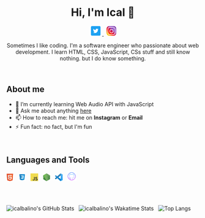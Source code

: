 <h1 align="center">Hi, I'm Ical 👋</h1>
<p align="center">
  <a href="https://twitter.com/icalbalino">
    <img height="25" src="https://github.com/icalbalino/icalbalino/blob/master/asset/twitter.png" alt="twitter logo png">
  </a>
  &nbsp;
  <a href="https://www.instagram.com/icalbalino">
    <img height="25" src="https://github.com/icalbalino/icalbalino/blob/master/asset/insta.png" alt="instagram logo png">
  </a>
</p>
<p align="center">
Sometimes I like coding. I'm a software engineer who passionate about web development. I learn HTML, CSS, JavaScript, CSs stuff and still know nothing. but I do know something.
</p>

<br />

## About me
- 🌱 I’m currently learning Web Audio API with JavaScript
- 💬 Ask me about anything [here](https://github.com/icalbalino/icalbalino/issues)
- 📫 How to reach me: hit me on **Instagram** or **Email**
- ⚡ Fun fact: no fact, but I'm fun

<br />

## Languages and Tools
<code><img height="20" src="https://github.com/icalbalino/icalbalino/blob/master/asset/html.png" alt="html logo png"></code> &nbsp;
<code><img height="20" src="https://github.com/icalbalino/icalbalino/blob/master/asset/css.png" alt="css logo png"></code> &nbsp;
<code><img height="20" src="https://github.com/icalbalino/icalbalino/blob/master/asset/javascript.png" alt="javascript logo png"></code> &nbsp;
<code><img height="20" src="https://github.com/icalbalino/icalbalino/blob/master/asset/nodejs.png" alt="nodejs logo png"></code> &nbsp;
<code><img height="20" src="https://github.com/icalbalino/icalbalino/blob/master/asset/vsc.png" alt="visual studio code logo png"></code> &nbsp;
<code><img height="25" src="https://github.com/icalbalino/icalbalino/blob/master/asset/github.png" alt="github logo png"></code>

<br />

##

![icalbalino's GitHub Stats](https://github-readme-stats.vercel.app/api?username=icalbalino&theme=github_dark&show_icons=true&include_all_commits=true&hide_border=true&border_radius=20&count_private=true&hide=stars,prs,issues,contribs) &nbsp;
![icalbalino's Wakatime Stats](https://github-readme-stats.vercel.app/api/wakatime?username=icalbalino&theme=github_dark&hide_border=true&border_radius=20) &nbsp;
![Top Langs](https://github-readme-stats.vercel.app/api/top-langs/?username=icalbalino&theme=github_dark&layout=compact&hide_border=true&border_radius=20&langs_count=10&card_width=445)


<!--
**icalbalino/icalbalino** is a ✨ _special_ ✨ repository because its `README.md` (this file) appears on your GitHub profile.

Here are some ideas to get you started:

- 🔭 I’m currently working on ...
- 🌱 I’m currently learning ...
- 👯 I’m looking to collaborate on ...
- 🤔 I’m looking for help with ...
- 💬 Ask me about ...
- 📫 How to reach me: ...
- 😄 Pronouns: ...
- ⚡ Fun fact: ...
-->
